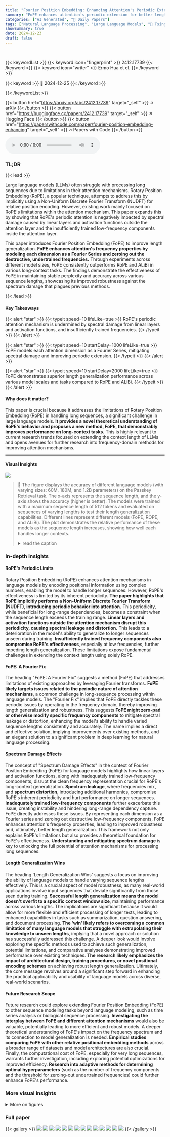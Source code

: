 ```yaml
---
title: "Fourier Position Embedding: Enhancing Attention's Periodic Extension for Length Generalization"
summary: "FoPE enhances attention's periodic extension for better length generalization in language models by addressing spectral damage in RoPE using Fourier Series and zeroing out destructive frequencies."
categories: ["AI Generated", "🤗 Daily Papers"]
tags: ["Natural Language Processing", "Large Language Models", "🏢 Tsinghua University",]
showSummary: true
date: 2024-12-23
draft: false
---
```


<br>

{{< keywordList >}}
{{< keyword icon="fingerprint" >}} 2412.17739 {{< /keyword >}}
{{< keyword icon="writer" >}} Ermo Hua et el. {{< /keyword >}}
 
{{< keyword >}} 🤗 2024-12-25 {{< /keyword >}}
 
{{< /keywordList >}}

{{< button href="https://arxiv.org/abs/2412.17739" target="_self" >}}
↗ arXiv
{{< /button >}}
{{< button href="https://huggingface.co/papers/2412.17739" target="_self" >}}
↗ Hugging Face
{{< /button >}}
{{< button href="https://paperswithcode.com/paper/fourier-position-embedding-enhancing" target="_self" >}}
↗ Papers with Code
{{< /button >}}



<audio controls>
    <source src="https://ai-paper-reviewer.com/2412.17739/podcast.wav" type="audio/wav">
    Your browser does not support the audio element.
</audio>


### TL;DR


{{< lead >}}

Large language models (LLMs) often struggle with processing long sequences due to limitations in their attention mechanisms.  Rotary Position Embedding (RoPE), a popular technique, attempts to address this by implicitly using a Non-Uniform Discrete Fourier Transform (NUDFT) for relative position encoding. However, existing work mainly focused on RoPE's limitations within the attention mechanism. This paper expands this by showing that RoPE's periodic attention is negatively impacted by spectral damage caused by linear layers and activation functions outside the attention layer and the insufficiently trained low-frequency components inside the attention layer. 

This paper introduces Fourier Position Embedding (FoPE) to improve length generalization.  **FoPE enhances attention's frequency properties by modeling each dimension as a Fourier Series and zeroing out the destructive, undertrained frequencies.** Through experiments across different model sizes, FoPE consistently outperforms RoPE and ALiBi in various long-context tasks. The findings demonstrate the effectiveness of FoPE in maintaining stable perplexity and accuracy across various sequence lengths, showcasing its improved robustness against the spectrum damage that plagues previous methods.

{{< /lead >}}


#### Key Takeaways

{{< alert "star" >}}
{{< typeit speed=10 lifeLike=true >}} RoPE's periodic attention mechanism is undermined by spectral damage from linear layers and activation functions, and insufficiently trained frequencies. {{< /typeit >}}
{{< /alert >}}

{{< alert "star" >}}
{{< typeit speed=10 startDelay=1000 lifeLike=true >}} FoPE models each attention dimension as a Fourier Series, mitigating spectral damage and improving periodic extension. {{< /typeit >}}
{{< /alert >}}

{{< alert "star" >}}
{{< typeit speed=10 startDelay=2000 lifeLike=true >}} FoPE demonstrates superior length generalization performance across various model scales and tasks compared to RoPE and ALiBi. {{< /typeit >}}
{{< /alert >}}

#### Why does it matter?
This paper is crucial because it addresses the limitations of Rotary Position Embedding (RoPE) in handling long sequences, a significant challenge in large language models.  **It provides a novel theoretical understanding of RoPE's behavior and proposes a new method, FoPE, that demonstrably improves performance on long-context tasks.** This is highly relevant to current research trends focused on extending the context length of LLMs and opens avenues for further research into frequency-domain methods for improving attention mechanisms.

------
#### Visual Insights



![](https://arxiv.org/html/2412.17739/x1.png)

> 🔼 The figure displays the accuracy of different language models (with varying sizes: 60M, 180M, and 1.2B parameters) on the Passkey Retrieval task.  The x-axis represents the sequence length, and the y-axis shows the accuracy (higher is better). The models were trained with a maximum sequence length of 512 tokens and evaluated on sequences of varying lengths to test their length generalization capabilities. Different lines represent different models (FoPE, ROPE, and ALiBi).  The plot demonstrates the relative performance of these models as the sequence length increases, showing how well each handles longer contexts.
> <details>
> <summary>read the caption</summary>
> (a) Accuracy on Passkey Retrieval (higher is better)
> </details>







### In-depth insights


#### RoPE's Periodic Limits
Rotary Position Embedding (RoPE) enhances attention mechanisms in language models by encoding positional information using complex numbers, enabling the model to handle longer sequences.  However, RoPE's effectiveness is limited by its inherent periodicity.  **The paper highlights that RoPE implicitly performs a Non-Uniform Discrete Fourier Transform (NUDFT), introducing periodic behavior into attention.**  This periodicity, while beneficial for long-range dependencies, becomes a constraint when the sequence length exceeds the training range.  **Linear layers and activation functions outside the attention mechanism disrupt this periodicity, causing spectral leakage and distortion.** This leads to a deterioration in the model's ability to generalize to longer sequences unseen during training.  **Insufficiently trained frequency components also compromise RoPE's effectiveness**, especially at low frequencies, further impeding length generalization. These limitations expose fundamental challenges in extending the context length using solely RoPE.

#### FoPE: A Fourier Fix
The heading "FoPE: A Fourier Fix" suggests a method (FoPE) that addresses limitations of existing approaches by leveraging Fourier transforms.  **FoPE likely targets issues related to the periodic nature of attention mechanisms**, a common challenge in long-sequence processing within language models. The "Fourier Fix" implies that FoPE directly tackles these periodic issues by operating in the frequency domain, thereby improving length generalization and robustness. This suggests **FoPE might zero-pad or otherwise modify specific frequency components** to mitigate spectral leakage or distortion, enhancing the model's ability to handle varied sequence lengths consistently and accurately. The name implies a direct and effective solution, implying improvements over existing methods, and an elegant solution to a significant problem in deep learning for natural language processing.

#### Spectrum Damage Effects
The concept of "Spectrum Damage Effects" in the context of Fourier Position Embedding (FoPE) for language models highlights how linear layers and activation functions, along with inadequately trained low-frequency components, disrupt the clean frequency representation crucial for RoPE's long-context generalization.  **Spectrum leakage**, where frequencies mix, and **spectrum distortion**, introducing additional harmonics, compromise RoPE's inherent periodicity and hurt performance on longer sequences. **Inadequately trained low-frequency components** further exacerbate this issue, creating instability and hindering long-range dependency capture. FoPE directly addresses these issues. By representing each dimension as a Fourier series and zeroing out destructive low-frequency components, FoPE enhances attention's frequency properties, leading to improved robustness and, ultimately, better length generalization. This framework not only explains RoPE's limitations but also provides a theoretical foundation for FoPE's effectiveness.  **Understanding and mitigating spectrum damage** is key to unlocking the full potential of attention mechanisms for processing long sequences.

#### Length Generalization Wins
The heading 'Length Generalization Wins' suggests a focus on improving the ability of language models to handle varying sequence lengths effectively.  This is a crucial aspect of model robustness, as many real-world applications involve input sequences that deviate significantly from those seen during training.  **Successful length generalization means the model doesn't overfit to a specific context window size**, maintaining performance across various lengths. The implications are significant because it would allow for more flexible and efficient processing of longer texts, leading to enhanced capabilities in tasks such as summarization, question answering, and document processing.  **The 'win' likely refers to overcoming a common limitation of many language models that struggle with extrapolating their knowledge to unseen lengths**, implying that a novel approach or solution has successfully addressed this challenge.  A deeper look would involve exploring the specific methods used to achieve such generalization, potential limitations, and comparative analyses demonstrating improved performance over existing techniques.  **The research likely emphasizes the impact of architectural design, training procedures, or novel positional encoding schemes** on achieving robust length generalization. Ultimately, the core message revolves around a significant step forward in enhancing the practical applicability and usability of language models across diverse, real-world scenarios.

#### Future Research Scope
Future research could explore extending Fourier Position Embedding (FoPE) to other sequence modeling tasks beyond language modeling, such as time series analysis or biological sequence processing.  **Investigating the interplay between FoPE and different attention mechanisms** would also be valuable, potentially leading to more efficient and robust models.  A deeper theoretical understanding of FoPE's impact on the frequency spectrum and its connection to model generalization is needed.  **Empirical studies comparing FoPE with other relative positional embedding methods** across a broader range of datasets and model architectures are also crucial.  Finally, the computational cost of FoPE, especially for very long sequences, warrants further investigation, including exploring potential optimizations for improved efficiency.  **Research into adaptive methods for determining optimal hyperparameters** (such as the number of frequency components and the threshold for zeroing-out undertrained frequencies) could further enhance FoPE's performance.


### More visual insights

<details>
<summary>More on figures
</summary>


![](https://arxiv.org/html/2412.17739/x2.png)

> 🔼 This figure shows the perplexity achieved on the C4 dataset for different language models across various sequence lengths.  Lower perplexity indicates better performance.  The perplexity is evaluated after training the models with a maximum sequence length of 512 tokens.  Multiple models (60M, 180M, and 1.2B parameters) are compared using different position embedding methods (FoPE, RoPE, and ALiBi). The graph visualizes how well each model generalizes to longer sequence lengths unseen during training.
> <details>
> <summary>read the caption</summary>
> (b) Perplexity on C4 (lower is better)
> </details>



![](https://arxiv.org/html/2412.17739/x3.png)

> 🔼 This figure displays the results of training language models with a maximum sequence length of 512 tokens.  It presents two subfigures: (a) shows the accuracy on a passkey retrieval task, and (b) shows the perplexity on the C4 dataset.  Both subfigures compare the performance of three different models: FoPE, RoPE, and ALiBi, demonstrating the impact of the different position embedding methods on model performance across various sequence lengths.
> <details>
> <summary>read the caption</summary>
> Figure 1: Training with max_seq_length=512.
> </details>



![](https://arxiv.org/html/2412.17739/x4.png)

> 🔼 Figure 2 illustrates the limitations of Rotary Position Embedding (RoPE) and introduces Fourier Position Embedding (FoPE) as a solution.  Panel (a) shows how RoPE, by treating each dimension as a single frequency, suffers from spectral leakage and distortion as signals pass through linear and non-linear layers. This mixing of frequencies hinders long-range dependencies. In contrast, FoPE models each dimension as a Fourier series containing multiple frequencies, thus separating information and reducing spectral damage. Panel (b) explains that RoPE's periodic extension is further weakened by inadequately trained frequency components in lower frequencies. FoPE mitigates this by zeroing out these components while retaining the zero-frequency component, which enhances periodic extension.  This leads to improved length generalization.
> <details>
> <summary>read the caption</summary>
> Figure 2: The reasons why RoPE’s periodic extension deteriorates and how FoPE addresses these issues to improve length generalization. (a) As signals pass through linear and nonlinear transformations, this causes spectral leakage and distortion, mixing multiple frequencies into a single dimension. Under RoPE, each dimension is treated as a single-frequency component. By contrast, FoPE models each dimension as a Fourier series of different frequency components, thereby separating information more effectively and mitigating spectral damage. (b) FoPE eliminates inadequately trained frequency components, which are harmful for periodic extension. By preserving only the zero-frequency component, FoPE safeguards periodic extension and delivers more robust length generalization.
> </details>



![](https://arxiv.org/html/2412.17739/x5.png)

> 🔼 This figure shows the accuracy of different models (FoPE, ROPE, ALiBi) on the Passkey Retrieval task across various sequence lengths.  Passkey Retrieval is a benchmark task where a short sequence (passkey) needs to be identified within a longer sequence of text. Higher accuracy indicates better performance in identifying the passkey. The results show how the accuracy of each model changes as the length of the input sequence increases.
> <details>
> <summary>read the caption</summary>
> (a) Accuracy on Passkey Retrieval (higher is better)
> </details>



![](https://arxiv.org/html/2412.17739/x6.png)

> 🔼 This figure shows the perplexity results on the C4 dataset for different models (FoPE, ROPE, and ALiBi) and model sizes (60M, 180M, and 1.2B parameters).  Lower perplexity indicates better performance. The x-axis represents the sequence length, and the y-axis represents perplexity.  This graph illustrates how well each model can predict the next word in a sequence, particularly as the context length (sequence length) increases. This is a measure of generalization to unseen data.
> <details>
> <summary>read the caption</summary>
> (b) Perplexity on C4 (lower is better)
> </details>



![](https://arxiv.org/html/2412.17739/x7.png)

> 🔼 This figure displays the results of an experiment evaluating the effectiveness of Fourier Position Embedding (FoPE) in extrapolating models to longer sequence lengths.  Models were initially trained on sequences with a maximum length of 512 tokens.  The experiment then tested how well these models generalized to longer sequences (up to 16384 tokens) using two different extrapolation methods: YARN and FoPE. The figure presents both accuracy and perplexity metrics to assess the performance of the models across various sequence lengths. The goal is to show that FoPE helps maintain consistent accuracy and perplexity even when dealing with much longer sequences than those seen during the initial training phase.
> <details>
> <summary>read the caption</summary>
> Figure 3: Effectiveness of FoPE in length extrapolation. Starting point models trained with a maximum sequence length of 512 are extrapolated using YARN and FoPE on a corpus with a maximum sequence length of 1024.
> </details>



![](https://arxiv.org/html/2412.17739/x8.png)

> 🔼 Figure 4 presents perplexity results for various sequence lengths when using different position embedding methods (FoPE, ROPE, ALiBi) after pre-training language models.  The models were pre-trained on Gutenberg Books (a dataset with varied writing styles and authors spanning different time periods) with a maximum sequence length of 512 tokens, and then evaluated on the C4 validation set (a more consistent and modern dataset).  The results demonstrate that FoPE maintains considerably more stable perplexity across varying sequence lengths compared to ROPE and ALiBi, highlighting its superior ability to generalize to different data distributions and longer sequences.
> <details>
> <summary>read the caption</summary>
> Figure 4: Training with max_seq_length=512 on Gutenberg Books and evaluating on a validation set of C4, FoPE also demonstrates its ability to generalize across different data distributions.
> </details>



![](https://arxiv.org/html/2412.17739/x9.png)

> 🔼 This ablation study investigates the individual contributions of the two main components of FoPE: Fourier Series (FS) and Clip Floor to Zero (CF).  It compares the performance of FoPE with both components, FoPE without FS, FoPE without CF, a variant with doubled attention head dimensions, and a variant with other dimensions doubled. The results illustrate the impact of each component and of increasing the model's capacity on perplexity and accuracy.
> <details>
> <summary>read the caption</summary>
> (a) Ablation for different sub-methods
> </details>



![](https://arxiv.org/html/2412.17739/x10.png)

> 🔼 This ablation study investigates the impact of the hyperparameter \sigma (sigma) on the performance of the FoPE model.  \sigma controls the variance of the randomly initialized weights used in constructing the Fourier Series component of FoPE. The graph likely shows perplexity ratio (PPL ratio) and accuracy on a downstream task (Passkey) as a function of  \sigma, across different sequence lengths.  It helps determine the optimal value of  \sigma that balances model performance and robustness to noise or spectral damage.
> <details>
> <summary>read the caption</summary>
> (b) Ablation for different σ𝜎\sigmaitalic_σ
> </details>



![](https://arxiv.org/html/2412.17739/x11.png)

> 🔼 This ablation study investigates the effect of varying the number of frequencies (D) in FoPE on model performance.  It shows how changing this hyperparameter impacts perplexity and accuracy across different sequence lengths, providing insights into the optimal value of D for balancing model complexity and generalization ability.
> <details>
> <summary>read the caption</summary>
> (c) Ablation for different D𝐷Ditalic_D
> </details>



</details>






### Full paper

{{< gallery >}}
<img src="https://ai-paper-reviewer.com/2412.17739/1.png" class="grid-w50 md:grid-w33 xl:grid-w25" />
<img src="https://ai-paper-reviewer.com/2412.17739/2.png" class="grid-w50 md:grid-w33 xl:grid-w25" />
<img src="https://ai-paper-reviewer.com/2412.17739/3.png" class="grid-w50 md:grid-w33 xl:grid-w25" />
<img src="https://ai-paper-reviewer.com/2412.17739/4.png" class="grid-w50 md:grid-w33 xl:grid-w25" />
<img src="https://ai-paper-reviewer.com/2412.17739/5.png" class="grid-w50 md:grid-w33 xl:grid-w25" />
<img src="https://ai-paper-reviewer.com/2412.17739/6.png" class="grid-w50 md:grid-w33 xl:grid-w25" />
<img src="https://ai-paper-reviewer.com/2412.17739/7.png" class="grid-w50 md:grid-w33 xl:grid-w25" />
<img src="https://ai-paper-reviewer.com/2412.17739/8.png" class="grid-w50 md:grid-w33 xl:grid-w25" />
<img src="https://ai-paper-reviewer.com/2412.17739/9.png" class="grid-w50 md:grid-w33 xl:grid-w25" />
<img src="https://ai-paper-reviewer.com/2412.17739/10.png" class="grid-w50 md:grid-w33 xl:grid-w25" />
<img src="https://ai-paper-reviewer.com/2412.17739/11.png" class="grid-w50 md:grid-w33 xl:grid-w25" />
<img src="https://ai-paper-reviewer.com/2412.17739/12.png" class="grid-w50 md:grid-w33 xl:grid-w25" />
<img src="https://ai-paper-reviewer.com/2412.17739/13.png" class="grid-w50 md:grid-w33 xl:grid-w25" />
<img src="https://ai-paper-reviewer.com/2412.17739/14.png" class="grid-w50 md:grid-w33 xl:grid-w25" />
{{< /gallery >}}